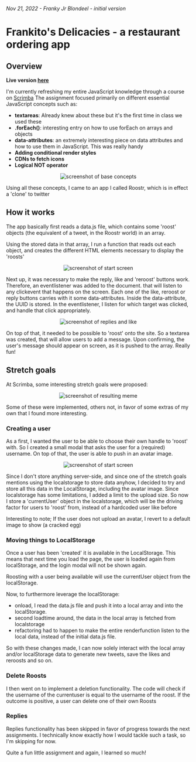 *Nov 21, 2022 - Franky Jr Blondeel - initial version*


# Frankito's Delicacies - a restaurant ordering app

## Overview

**Live version [here](https://frankitos.netlify.app/)**

I'm currently refreshing my entire JavaScript knowledge through a course on [Scrimba](https://scrimba.com/allcourses)
The assignment focused primarily on different essential JavaScript concepts such as:
* **textareas**: Already knew about these but it's the first time in class we used these
* **.forEach()**: interesting entry on how to use forEach on arrays and objects
* **data-attributes**: an extremely interesting piece on data attributes and how to use them in JavaScript. This was really handy
* **Adding conditional render styles**
* **CDNs to fetch icons**
* **Logical NOT operator**
<p align="center">
<img alt="screenshot of base concepts" src="https://github.com/MrFranksJr/MrFranksJr/blob/main/assets/roostr/concepts.png">
</p>

Using all these concepts, I came to an app I called Roostr, which is in effect a 'clone' to twitter


## How it works

The app basically first reads a data.js file, which contains some 'roost' objects (the equivalent of a tweet, in the Roostr world) in an array.

Using the stored data in that array, I run a function that reads out each object, and creates the different HTML elements necessary to display the 'roosts'
<p align="center">
<img alt="screenshot of start screen" src="https://github.com/MrFranksJr/MrFranksJr/blob/main/assets/roostr/main-screen.png">
</p>

Next up, it was necessary to make the reply, like and 'reroost' buttons work. Therefore, an eventlistener was added to the document. that will listen to any clickevent that happens on the screen. Each one of the like, reroost or reply buttons carries with it some data-attributes. Inside the data-attribute, the UUID is stored.
In the eventlistener, I listen for which target was clicked, and handle that click appropriately.
<p align="center">
<img alt="screenshot of replies and like" src="https://github.com/MrFranksJr/MrFranksJr/blob/main/assets/roostr/event-listener.png">
</p>

On top of that, it needed to be possible to 'roost' onto the site. So a textarea was created, that will allow users to add a message. Upon confirming, the user's message should appear on screen, as it is pushed to the array. Really fun!


## Stretch goals

At Scrimba, some interesting stretch goals were proposed:
<p align="center">
<img alt="screenshot of resulting meme" src="https://github.com/MrFranksJr/MrFranksJr/blob/main/assets/roostr/stretch-goals.png">
</p>

Some of these were implemented, others not, in favor of some extras of my own that I found more interesting.

### Creating a user
As a first, I wanted the user to be able to choose their own handle to 'roost' with.
So I created a small modal that asks the user for a (required) username. On top of that, the user is able to push in an avatar image.
<p align="center">
<img alt="screenshot of start screen" src="https://github.com/MrFranksJr/MrFranksJr/blob/main/assets/roostr/login.png">
</p>

Since I don't store anything server-side, and since one of the stretch goals mentions using the localstorage to store data anyhow, I decided to try and store all this data in the LocalStorage, including the avatar image. Since localstorage has some limitations, I added a limit to the upload size.
So now I store a 'currentUser' object in the localstorage, which will be the driving factor for users to 'roost' from, instead of a hardcoded user like before

Interesting to note; If the user does not upload an avatar, I revert to a default image to show (a cracked egg)

### Moving things to LocalStorage
Once a user has been 'created' it is available in the LocalStorage. This means that next time you load the page, the user is loaded again from localStorage, and the login modal will not be shown again.

Roosting with a user being available will use the currentUser object from the localStorage.

Now, to furthermore leverage the localStorage:
* onload, I read the data.js file and push it into a local array and into the localStorage.
* second loadtime around, the data in the local array is fetched from localstorage
* refactoring had to happen to make the entire renderfunction listen to the local data, instead of the initial data.js file.

So with these changes made, I can now solely interact with the local array and/or localStorage data to generate new tweets, save the likes and reroosts and so on.

### Delete Roosts
I then went on to implement a deletion functionality. The code will check if the username of the currentuser is equal to the username of the roost. If the outcome is positive, a user can delete one of their own Roosts

### Replies
Replies functionality has been skipped in favor of progress towards the next assignments. I technically know exactly how I would tackle such a task, so I'm skipping for now.

Quite a fun little assignment and again, I learned so much!